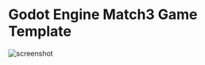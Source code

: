 # Godot Engine Match3 Game Template
![screenshot](https://user-images.githubusercontent.com/31243845/140289774-6552bb39-0747-4c4a-bd5f-6e92ae855b99.png)
